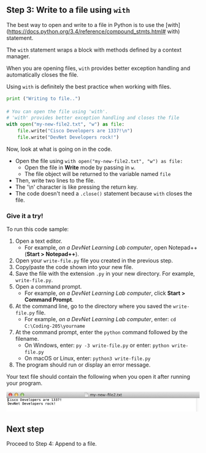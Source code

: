 ## Step 3: Write to a file using `with`
The best way to open and write to a file in Python is to use the [with](https://docs.python.org/3.4/reference/compound_stmts.html# with) statement.

The `with` statement wraps a block with methods defined by a context manager.

When you are opening files, `with` provides better exception handling and automatically closes the file.

Using `with` is definitely the best practice when working with files.

```python
print ("Writing to file..")

# You can open the file using 'with'.
# 'with' provides better exception handling and closes the file
with open("my-new-file2.txt", "w") as file:
    file.write("Cisco Developers are 1337!\n")
    file.write("DevNet Developers rock!")
```

Now, look at what is going on in the code.

* Open the file using `with open("my-new-file2.txt", "w") as file:`
    * Open the file in **Write** mode by passing in `w`.
    * The file object will be returned to the variable named `file`
* Then, write two lines to the file.
* The '\n' character is like pressing the return key.
* The code doesn't need a `.close()` statement because `with` closes the file.

### Give it a try!

To run this code sample:
1. Open a text editor.
    * For example, *on a DevNet Learning Lab computer*, open Notepad++ (**Start > Notepad++**).
3. Open your `write-file.py` file you created in the previous step.
6. Copy/paste the code shown into your new file.
7. Save the file with the extension `.py` in your new directory. For example, `write-file.py`.
8. Open a command prompt.
    * For example, *on a DevNet Learning Lab computer*, click **Start > Command Prompt**.
9. At the command line, go to the directory where you saved the `write-file.py` file.
    * For example, *on a DevNet Learning Lab computer*, enter: `cd C:\Coding-205\yourname`
10. At the command prompt, enter the `python` command followed by the filename.
    * On Windows, enter: `py -3 write-file.py` or enter: `python write-file.py`
    * On macOS or Linux, enter: `python3 write-file.py`
11. The program should run or display an error message.

Your text file should contain the following when you open it after running your program.

![](assets/images/step3-results.jpg)

## Next step

Proceed to Step 4: Append to a file.
